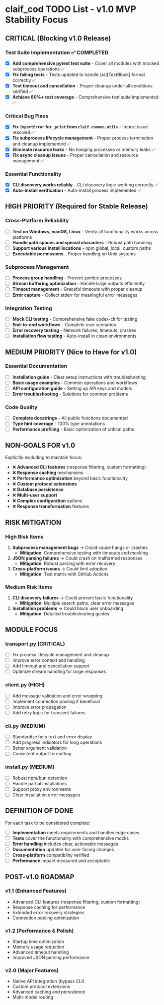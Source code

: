 # claif_cod TODO List - v1.0 MVP Stability Focus

## CRITICAL (Blocking v1.0 Release)

### Test Suite Implementation ✅ COMPLETED
- [x] **Add comprehensive pytest test suite** - Cover all modules with mocked subprocess operations ✅
- [x] **Fix failing tests** - Tests updated to handle List[TextBlock] format correctly ✅
- [x] **Test timeout and cancellation** - Proper cleanup under all conditions verified ✅
- [x] **Achieve 80%+ test coverage** - Comprehensive test suite implemented ✅

### Critical Bug Fixes
- [x] **Fix `ImportError` for `_print` from `claif.common.utils`** - Import issue resolved ✅
- [x] **Fix subprocess lifecycle management** - Proper process termination and cleanup implemented ✅
- [x] **Eliminate resource leaks** - No hanging processes or memory leaks ✅
- [x] **Fix async cleanup issues** - Proper cancellation and resource management ✅

### Essential Functionality
- [x] **CLI discovery works reliably** - CLI discovery logic working correctly ✅
- [x] **Auto-install verification** - Auto-install process implemented ✅

## HIGH PRIORITY (Required for Stable Release)

### Cross-Platform Reliability
- [ ] **Test on Windows, macOS, Linux** - Verify all functionality works across platforms
- [ ] **Handle path spaces and special characters** - Robust path handling
- [ ] **Support various install locations** - npm global, local, custom paths
- [ ] **Executable permissions** - Proper handling on Unix systems

### Subprocess Management
- [ ] **Process group handling** - Prevent zombie processes
- [ ] **Stream buffering optimization** - Handle large outputs efficiently
- [ ] **Timeout management** - Graceful timeouts with proper cleanup
- [ ] **Error capture** - Collect stderr for meaningful error messages

### Integration Testing
- [ ] **Mock CLI testing** - Comprehensive fake codex-cli for testing
- [ ] **End-to-end workflows** - Complete user scenarios
- [ ] **Error recovery testing** - Network failures, timeouts, crashes
- [ ] **Installation flow testing** - Auto-install in clean environments

## MEDIUM PRIORITY (Nice to Have for v1.0)

### Essential Documentation
- [ ] **Installation guide** - Clear setup instructions with troubleshooting
- [ ] **Basic usage examples** - Common operations and workflows
- [ ] **API configuration guide** - Setting up API keys and models
- [ ] **Error troubleshooting** - Solutions for common problems

### Code Quality
- [ ] **Complete docstrings** - All public functions documented
- [ ] **Type hint coverage** - 100% type annotations
- [ ] **Performance profiling** - Basic optimization of critical paths

## NON-GOALS FOR v1.0

Explicitly excluding to maintain focus:

- ❌ **Advanced CLI features** (response filtering, custom formatting)
- ❌ **Response caching** mechanisms
- ❌ **Performance optimization** beyond basic functionality
- ❌ **Custom protocol extensions**
- ❌ **Database persistence**
- ❌ **Multi-user support**
- ❌ **Complex configuration** options
- ❌ **Response transformation** features

## RISK MITIGATION

### High Risk Items
1. **Subprocess management bugs** → Could cause hangs or crashes
   - **Mitigation**: Comprehensive testing with timeouts and mocking
2. **JSON parsing failures** → Could crash on malformed responses
   - **Mitigation**: Robust parsing with error recovery
3. **Cross-platform issues** → Could limit adoption
   - **Mitigation**: Test matrix with GitHub Actions

### Medium Risk Items
1. **CLI discovery failures** → Could prevent basic functionality
   - **Mitigation**: Multiple search paths, clear error messages
2. **Installation problems** → Could block user onboarding
   - **Mitigation**: Detailed troubleshooting guides

## MODULE FOCUS

### transport.py (CRITICAL)
- [ ] Fix process lifecycle management and cleanup
- [ ] Improve error context and handling
- [ ] Add timeout and cancellation support
- [ ] Optimize stream handling for large responses

### client.py (HIGH)
- [ ] Add message validation and error wrapping
- [ ] Implement connection pooling if beneficial
- [ ] Improve error propagation
- [ ] Add retry logic for transient failures

### cli.py (MEDIUM)
- [ ] Standardize help text and error display
- [ ] Add progress indicators for long operations
- [ ] Better argument validation
- [ ] Consistent output formatting

### install.py (MEDIUM)
- [ ] Robust npm/bun detection
- [ ] Handle partial installations
- [ ] Support proxy environments
- [ ] Clear installation error messages

## DEFINITION OF DONE

For each task to be considered complete:

- [ ] **Implementation** meets requirements and handles edge cases
- [ ] **Tests** cover the functionality with comprehensive mocks
- [ ] **Error handling** includes clear, actionable messages
- [ ] **Documentation** updated for user-facing changes
- [ ] **Cross-platform** compatibility verified
- [ ] **Performance** impact measured and acceptable

## POST-v1.0 ROADMAP

### v1.1 (Enhanced Features)
- Advanced CLI features (response filtering, custom formatting)
- Response caching for performance
- Extended error recovery strategies
- Connection pooling optimization

### v1.2 (Performance & Polish)
- Startup time optimization
- Memory usage reduction
- Advanced timeout handling
- Improved JSON parsing performance

### v2.0 (Major Features)
- Native API integration (bypass CLI)
- Custom protocol extensions
- Advanced caching and persistence
- Multi-model routing
